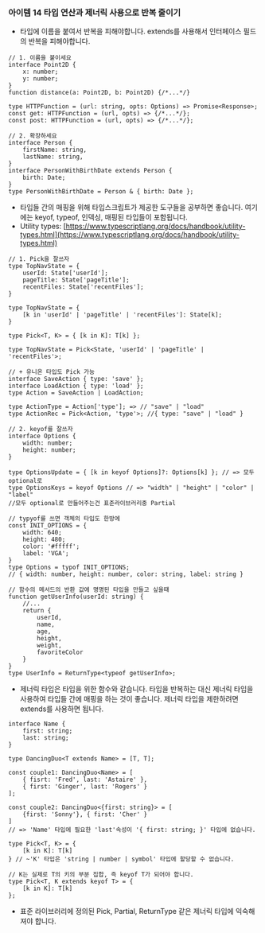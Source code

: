 ### 아이템 14 타입 연산과 제너릭 사용으로 반복 줄이기

- 타입에 이름을 붙여서 반복을 피해야합니다. extends를 사용해서 인터페이스 필드의 반복을 피해야합니다.

```tsx
// 1. 이름을 붙이세요
interface Point2D {
	x: number;
	y: number;
}
function distance(a: Point2D, b: Point2D) {/*...*/}

type HTTPFunction = (url: string, opts: Options) => Promise<Response>;
const get: HTTPFunction = (url, opts) => {/*...*/};
const post: HTTPFunction = (url, opts) => {/*...*/};

// 2. 확장하세요
interface Person {
	firstName: string,
	lastName: string,
}
interface PersonWithBirthDate extends Person {
	birth: Date;
}
type PersonWithBirthDate = Person & { birth: Date };
```

- 타입들 간의 매핑을 위해 타입스크립트가 제공한 도구들을 공부하면 좋습니다. 여기에는 keyof, typeof, 인덱싱, 매핑된 타입들이 포함됩니다.
- Utility types: [https://www.typescriptlang.org/docs/handbook/utility-types.html](https://www.typescriptlang.org/docs/handbook/utility-types.html)

```tsx
// 1. Pick을 잘쓰자
type TopNavState = {
	userId: State['userId'];
	pageTitle: State['pageTitle'];
	recentFiles: State['recentFiles'];
}

type TopNavState = {
	[k in 'userId' | 'pageTitle' | 'recentFiles']: State[k];
}

type Pick<T, K> = { [k in K]: T[k] };

type TopNavState = Pick<State, 'userId' | 'pageTitle' | 'recentFiles'>;

// + 유니온 타입도 Pick 가능
interface SaveAction { type: 'save' };
interface LoadAction { type: 'load' };
type Action = SaveAction | LoadAction;

type ActionType = Action['type']; => // "save" | "load"
type ActionRec = Pick<Action, 'type'>; //{ type: "save" | "load" }

// 2. keyof를 잘쓰자
interface Options {
	width: number;
	height: number;
}

type OptionsUpdate = { [k in keyof Options]?: Options[k] }; // => 모두 optional로
type OptionsKeys = keyof Options // => "width" | "height" | "color" | "label"
//모두 optional로 만들어주는건 표준라이브러리중 Partial

// typyof를 쓰면 객체의 타입도 한방에
const INIT_OPTIONS = {
	width: 640;
	height: 480;
	color: '#fffff';
	label: 'VGA';
}
type Options = typof INIT_OPTIONS;
// { width: number, height: number, color: string, label: string }

// 함수의 메서드의 반환 값에 명명된 타입을 만들고 싶을때
function getUserInfo(userId: string) {
	//...
	return {
		userId,
		name,
		age,
		height,
		weight,
		favoriteColor
	}
}
type UserInfo = ReturnType<typeof getUserInfo>;
```

 

- 제너릭 타입은 타입을 위한 함수와 같습니다. 타입을 반복하는 대신 제너릭 타입을 사용하여 타입들 간에 매핑을 하는 것이 좋습니다. 제너릭 타입을 제한하려면 extends를 사용하면 됩니다.

```tsx
interface Name {
	first: string;
	last: string;
}

type DancingDuo<T extends Name> = [T, T];

const couple1: DancingDuo<Name> = [
	{ fisrt: 'Fred', last: 'Astaire' },
	{ first: 'Ginger', last: 'Rogers' }
];

const couple2: DancingDuo<{first: string}> = [
	{first: 'Sonny'}, { first: 'Cher' }
] 
// => 'Name' 타입에 필요한 'last'속성이 '{ first: string; }' 타입에 없습니다. 

type Pick<T, K> = {
	[k in K]: T[k]
} // ~'K' 타입은 'string | number | symbol' 타입에 할당할 수 없습니다.

// K는 실제로 T의 키의 부분 집합, 즉 keyof T가 되어야 합니다.
type Pick<T, K extends keyof T> = {
	[k in K]: T[k]
};
```

- 표준 라이브러리에 정의된 Pick, Partial, ReturnType 같은 제너릭 타입에 익숙해져야 합니다.
